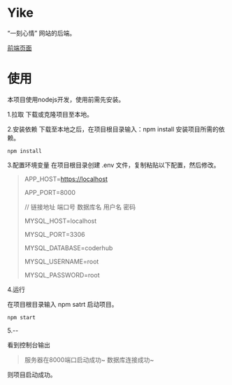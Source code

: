 # Yike

“一刻心情” 网站的后端。

[前端页面](https://github.com/Zbi-i/yike-web)

# 使用

本项目使用nodejs开发，使用前需先安装。

1.拉取 下载或克隆项目至本地。

2.安装依赖 下载至本地之后，在项目根目录输入：npm install  安装项目所需的依赖。

```
npm install
```

3.配置环境变量 在项目根目录创建 .env 文件，复制粘贴以下配置，然后修改。

> APP_HOST=[https://localhost](https://localhost/)
>
> APP_PORT=8000
>
> // 链接地址 端口号 数据库名 用户名 密码
>
> MYSQL_HOST=localhost
>
> MYSQL_PORT=3306
>
> MYSQL_DATABASE=coderhub
>
> MYSQL_USERNAME=root
>
> MYSQL_PASSWORD=root

4.运行

在项目根目录输入 npm satrt 启动项目。

```
npm start
```

 5.--

看到控制台输出

> 服务器在8000端口启动成功~
> 数据库连接成功~

则项目启动成功。
